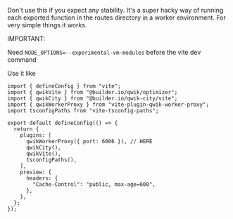 Don't use this if you expect any stability. It's a super hacky way of running each exported function in the routes directory in a worker environment. For very simple things it works.

IMPORTANT:

Need `NODE_OPTIONS=--experimental-vm-modules` before the vite dev command

Use it like

```tsx
import { defineConfig } from "vite";
import { qwikVite } from "@builder.io/qwik/optimizer";
import { qwikCity } from "@builder.io/qwik-city/vite";
import { qwikWorkerProxy } from "vite-plugin-qwik-worker-proxy";
import tsconfigPaths from "vite-tsconfig-paths";

export default defineConfig(() => {
  return {
    plugins: [
      qwikWorkerProxy({ port: 6006 }), // HERE
      qwikCity(),
      qwikVite(),
      tsconfigPaths(),
    ],
    preview: {
      headers: {
        "Cache-Control": "public, max-age=600",
      },
    },
  };
});
```

